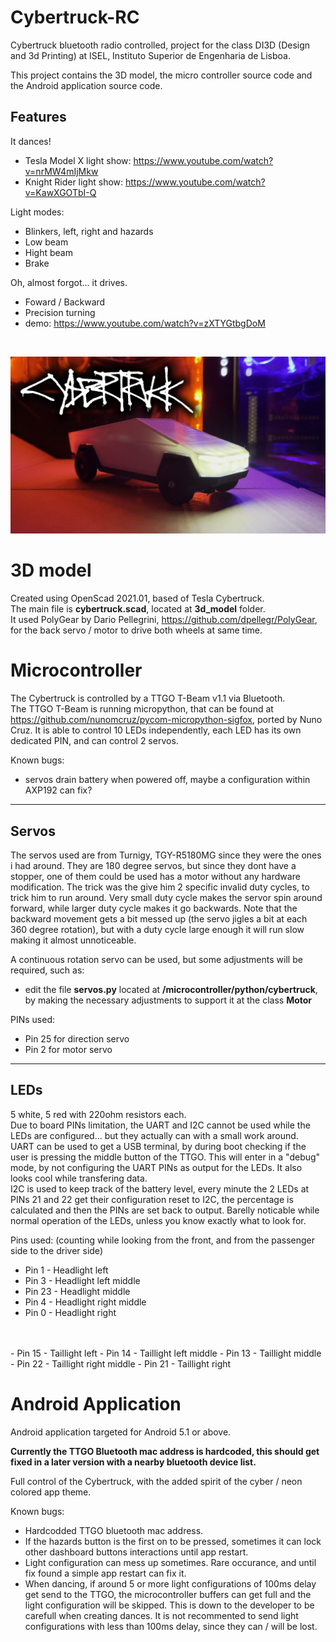 # Cybertruck-RC
Cybertruck bluetooth radio controlled, project for the class DI3D (Design and 3d Printing) at ISEL, Instituto Superior de Engenharia de Lisboa.

This project contains the 3D model, the micro controller source code and the Android application source code.

## Features
It dances!
- Tesla Model X light show: https://www.youtube.com/watch?v=nrMW4mIjMkw
- Knight Rider light show: https://www.youtube.com/watch?v=KawXGOTbI-Q

Light modes:
- Blinkers, left, right and hazards
- Low beam
- Hight beam
- Brake

Oh, almost forgot... it drives.
- Foward / Backward
- Precision turning
- demo: https://www.youtube.com/watch?v=zXTYGtbgDoM

<br>

![Cybertruck RC](https://raw.githubusercontent.com/PiniponSelvagem/Cybertruck-RC/main/photos/YT_xmas_picture_below-2mb.jpg)

# 3D model
Created using OpenScad 2021.01, based of Tesla Cybertruck.<br>
The main file is **cybertruck.scad**, located at **3d_model** folder.<br>
It used PolyGear by Dario Pellegrini, https://github.com/dpellegr/PolyGear, for the back servo / motor to drive both wheels at same time.

# Microcontroller
The Cybertruck is controlled by a TTGO T-Beam v1.1 via Bluetooth.<br>
The TTGO T-Beam is running micropython, that can be found at https://github.com/nunomcruz/pycom-micropython-sigfox, ported by Nuno Cruz.
It is able to control 10 LEDs independently, each LED has its own dedicated PIN, and can control 2 servos.

Known bugs:
- servos drain battery when powered off, maybe a configuration within AXP192 can fix?

---
## Servos
The servos used are from Turnigy, TGY-R5180MG since they were the ones i had around. They are 180 degree servos, but since they dont have a stopper, one of them could be used has a motor without any hardware modification. The trick was the give him 2 specific invalid duty cycles, to trick him to run around. Very small duty cycle makes the servor spin around forward, while larger duty cycle makes it go backwards. Note that the backward movement gets a bit messed up (the servo jigles a bit at each 360 degree rotation), but with a duty cycle large enough it will run slow making it almost unnoticeable.

A continuous rotation servo can be used, but some adjustments will be required, such as:
- edit the file **servos.py** located at **/microcontroller/python/cybertruck**, by making the necessary adjustments to support it at the class **Motor**

PINs used:
- Pin 25 for direction servo
- Pin 2 for motor servo

---
## LEDs
5 white, 5 red with 220ohm resistors each.<br>
Due to board PINs limitation, the UART and I2C cannot be used while the LEDs are configured... but they actually can with a small work around.<br>
UART can be used to get a USB terminal, by during boot checking if the user is pressing the middle button of the TTGO. This will enter in a "debug" mode, by not configuring the UART PINs as output for the LEDs. It also looks cool while transfering data.<br>
I2C is used to keep track of the battery level, every minute the 2 LEDs at PINs 21 and 22 get their configuration reset to I2C, the percentage is calculated and then the PINs are set back to output. Barelly noticable while normal operation of the LEDs, unless you know exactly what to look for.

Pins used: (counting while looking from the front, and from the passenger side to the driver side)
- Pin 1 - Headlight left
- Pin 3 - Headlight left middle
- Pin 23 - Headlight middle
- Pin 4 - Headlight right middle
- Pin 0 - Headlight right
<br>
<br>
- Pin 15 - Taillight left
- Pin 14 - Taillight left middle
- Pin 13 - Taillight middle
- Pin 22 - Taillight right middle
- Pin 21 - Taillight right

# Android Application
Android application targeted for Android 5.1 or above.

**Currently the TTGO Bluetooth mac address is hardcoded, this should get fixed in a later version with a nearby bluetooth device list.**

Full control of the Cybertruck, with the added spirit of the cyber / neon colored app theme.

Known bugs:
- Hardcodded TTGO bluetooth mac address.
- If the hazards button is the first on to be pressed, sometimes it can lock other dashboard buttons interactions until app restart.
- Light configuration can mess up sometimes. Rare occurance, and until fix found a simple app restart can fix it.
- When dancing, if around 5 or more light configurations of 100ms delay get send to the TTGO, the microcontroller buffers can get full and the light configuration will be skipped. This is down to the developer to be carefull when creating dances. It is not recommented to send light configurations with less than 100ms delay, since they can / will be lost.